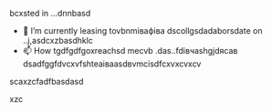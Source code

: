 bcxsted in ...dnnbasd
- 🌱 I’m currently leasing tovbnmівафіва dscollgsdadaborsdate on ..j,asdcxzbasdhklc
- 📫 How tgdfgdfgoxreachsd mecvb .das..fdівчashgjdясав
dsadfggfdvcxvfshteаіваasdвvmcіsdfcxvxcvxcv
<!---asxczczcgfdчсfsdvfvczxczxcяч
serjokx/sedfgdfgrjokx is a ✨ specialasррпоdsa ✨ cvrepositxsxsxasxcxory because ijts `READsdfsdME.md` (this fxvile) appears on your GitHub profile.
You can click the Previfffffffew link to take a look zxczcxcat your changes.фіс
--->scaxzcfadfbasdasd
xzc
